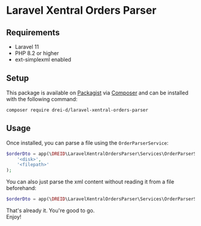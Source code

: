 # Laravel Xentral Orders Parser

## Requirements

- Laravel 11
- PHP 8.2 or higher
- ext-simplexml enabled

## Setup

This package is available on [Packagist](https://packagist.org/packages/drei-d/laravel-xentral-orders-parser) via [Composer](https://getcomposer.org) and can be installed with the following command:

```shell
composer require drei-d/laravel-xentral-orders-parser
```

## Usage

Once installed, you can parse a file using the `OrderParserService`:

```php
$orderDto = app(\DREID\LaravelXentralOrdersParser\Services\OrderParserService::class)->parseFromDisk(
    '<disk>',
    '<filepath>'
);
```

You can also just parse the xml content without reading it from a file beforehand:

```php
$orderDto = app(\DREID\LaravelXentralOrdersParser\Services\OrderParserService::class)->parse('<xml>');
```

That's already it. You're good to go.
<br>Enjoy!
